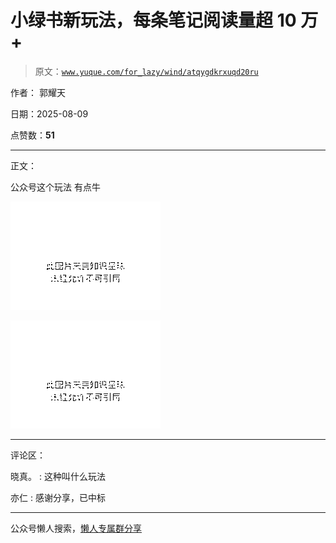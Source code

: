 # 小绿书新玩法，每条笔记阅读量超 10 万+

> 原文：[`www.yuque.com/for_lazy/wind/atqygdkrxuqd20ru`](https://www.yuque.com/for_lazy/wind/atqygdkrxuqd20ru)

作者： 郭耀天

日期：2025-08-09

点赞数：**51**

* * *

正文：

公众号这个玩法 有点牛

![](img/51037e37d28e2870bc5559a2445c85d7.png "None")

![](img/e199f27a8b4974fd4a737001bdaf1621.png "None")

* * *

评论区：

晓真。 : 这种叫什么玩法

亦仁 : 感谢分享，已中标

* * *

公众号懒人搜索，[懒人专属群分享](https://lazybook.fun/#/blog/group)